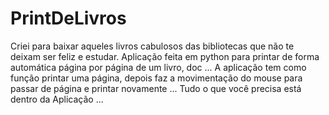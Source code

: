 # PrintDeLivros
Criei para baixar aqueles livros cabulosos das bibliotecas que não te deixam ser feliz e estudar.
Aplicação feita em python para printar de forma automática página por página de um livro, doc ...
A aplicação tem como função printar uma página, depois faz a movimentação do mouse para passar de página e printar novamente ...
Tudo o que você precisa está dentro da Aplicação ...
